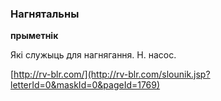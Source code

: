 ### Нагнятальны
**прыметнік**

Які служыць для нагнягання. Н. насос.

<a rel="author">[http://rv-blr.com/](http://rv-blr.com/slounik.jsp?letterId=0&maskId=0&pageId=1769)</a>
